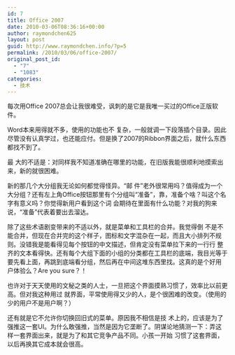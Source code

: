 ```yaml
---
id: 7
title: Office 2007
date: 2010-03-06T08:36:16+00:00
author: raymondchen625
layout: post
guid: http://www.raymondchen.info/?p=5
permalink: /2010/03/06/office-2007/
original_post_id:
  - "7"
  - "1083"
categories:
  - 技术
---
```

每次用Office 2007总会让我很难受，讽刺的是它是我唯一买过的Office正版软件。

Word本来用得就不多，使用的功能也不 复杂，一般就调一下段落插个目录。因此尽管没有认真学过，也还能应付。但是换了2007的Ribbon界面之后，就什么东西都找不到了。

最 大的不适是：对同样我不知道准确在哪里的功能，在旧版我能很顺利地摸索出来，新的就很困难。

新的那几个大分组我无论如何都觉得怪异。“邮 件”老外很常用吗？值得成为一个大分组？还有左上角Office按钮那里有个分组叫“准备”，靠，准备个啥？叫这个名字有意义吗？你觉得新用户看到这个词 会期待在里面有什么功能？对我的狗来说，“准备”代表着要出去溜达。

除了这些术语剧变带来的不适以外，就是菜单和工具栏的合并。我觉得倒 不是不能合并，但现在合并完的这个样子，图标和文字混杂在一起，而且大小排列不规则。没错我是能看得见每个按钮的中文描述，但肯定没有菜单拉下来的一行行 整齐的文本看得快。还有每个大组下面的小组的分类都在工具栏的底端，我目光等于要先看上面，再跳到底端看分组，然后再在中间这堆东西里找。这真的是个好用 户体验么？Are you sure？！

也许对于天天使用的文秘之类的人士，一旦把这个界面摸熟习惯了，效率比以前更高。但对我这种用过 就界面，平常使用得又少的人，是个很困难的改变。（使用的少的用户不是用户啊？）

还有就是它不允许你切换回旧式的菜单。原因我不相信是技 术上的，应该是为了强推这一套UI。为什么敢强推，当然是因为它垄断了。阴谋论地猜测一下：弄这样一套界面出来，就是为了和其它竞争产品不同。小孩一开始 习惯了这套界面，以后再换其它成本就会很高。